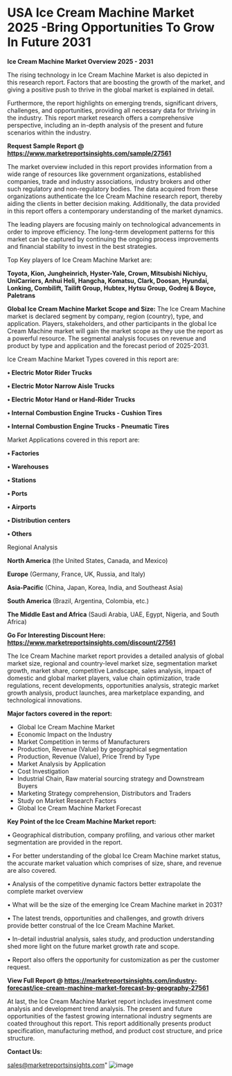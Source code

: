 # USA Ice Cream Machine Market 2025 -Bring Opportunities To Grow In Future 2031

<Strong> Ice Cream Machine Market Overview 2025 - 2031</strong>

The rising technology in Ice Cream Machine Market is also depicted in this research report. Factors that are boosting the growth of the market, and giving a positive push to thrive in the global market is explained in detail.

Furthermore, the report highlights on emerging trends, significant drivers, challenges, and opportunities, providing all necessary data for thriving in the industry. This report market research offers a comprehensive perspective, including an in-depth analysis of the present and future scenarios within the industry.

<strong>Request Sample Report @ <a href=https://www.marketreportsinsights.com/sample/27561>https://www.marketreportsinsights.com/sample/27561</a></strong>

The market overview included in this report provides information from a wide range of resources like government organizations, established companies, trade and industry associations, industry brokers and other such regulatory and non-regulatory bodies. The data acquired from these organizations authenticate the Ice Cream Machine research report, thereby aiding the clients in better decision making. Additionally, the data provided in this report offers a contemporary understanding of the market dynamics.

The leading players are focusing mainly on technological advancements in order to improve efficiency. The long-term development patterns for this market can be captured by continuing the ongoing process improvements and financial stability to invest in the best strategies.

Top Key players of Ice Cream Machine Market are:

<strong>Toyota, Kion, Jungheinrich, Hyster-Yale, Crown, Mitsubishi Nichiyu, UniCarriers, Anhui Heli, Hangcha, Komatsu, Clark, Doosan, Hyundai, Lonking, Combilift, Tailift Group, Hubtex, Hytsu Group, Godrej & Boyce, Paletrans</strong>

<strong><b>Global Ice Cream Machine Market Scope and Size:</b></strong>
The Ice Cream Machine market is declared segment by company, region (country), type, and application. Players, stakeholders, and other participants in the global Ice Cream Machine market will gain the market scope as they use the report as a powerful resource. The segmental analysis focuses on revenue and product by type and application and the forecast period of 2025-2031.

Ice Cream Machine Market Types covered in this report are:

<strong>• Electric Motor Rider Trucks

• Electric Motor Narrow Aisle Trucks

• Electric Motor Hand or Hand-Rider Trucks

• Internal Combustion Engine Trucks - Cushion Tires

• Internal Combustion Engine Trucks - Pneumatic Tires</strong>

Market Applications covered in this report are:

<strong>• Factories

• Warehouses

• Stations

• Ports

• Airports

• Distribution centers

• Others</strong> 

Regional Analysis

<strong>North America</strong> (the United States, Canada, and Mexico)

<strong>Europe</strong> (Germany, France, UK, Russia, and Italy)

<strong>Asia-Pacific</strong> (China, Japan, Korea, India, and Southeast Asia)

<strong>South America</strong> (Brazil, Argentina, Colombia, etc.)

<strong>The Middle East and Africa</strong> (Saudi Arabia, UAE, Egypt, Nigeria, and South Africa)

<strong>Go For Interesting Discount Here: <a href=https://www.marketreportsinsights.com/discount/27561>https://www.marketreportsinsights.com/discount/27561</a></strong>

The Ice Cream Machine market report provides a detailed analysis of global market size, regional and country-level market size, segmentation market growth, market share, competitive Landscape, sales analysis, impact of domestic and global market players, value chain optimization, trade regulations, recent developments, opportunities analysis, strategic market growth analysis, product launches, area marketplace expanding, and technological innovations.

<strong><b>Major factors covered in the report:</b></strong>
<ul>
  <li>Global Ice Cream Machine Market </li>
  <li>Economic Impact on the Industry</li>
  <li>Market Competition in terms of Manufacturers</li>
  <li>Production, Revenue (Value) by geographical segmentation</li>
  <li>Production, Revenue (Value), Price Trend by Type</li>
  <li>Market Analysis by Application</li>
  <li>Cost Investigation</li>
  <li>Industrial Chain, Raw material sourcing strategy and Downstream Buyers</li>
  <li>Marketing Strategy comprehension, Distributors and Traders</li>
  <li>Study on Market Research Factors</li>
  <li>Global Ice Cream Machine Market Forecast</li>
</ul>

<strong><b>Key Point of the Ice Cream Machine Market report:</b></strong>

• Geographical distribution, company profiling, and various other market segmentation are provided in the report.

• For better understanding of the global Ice Cream Machine market status, the accurate market valuation which comprises of size, share, and revenue are also covered.

• Analysis of the competitive dynamic factors better extrapolate the complete market overview

• What will be the size of the emerging Ice Cream Machine market in 2031?

• The latest trends, opportunities and challenges, and growth drivers provide better construal of the Ice Cream Machine Market.

• In-detail industrial analysis, sales study, and production understanding shed more light on the future market growth rate and scope.

• Report also offers the opportunity for customization as per the customer request.

<strong><b>View Full Report @ <a href=https://marketreportsinsights.com/industry-forecast/ice-cream-machine-market-forecast-by-geography-27561>https://marketreportsinsights.com/industry-forecast/ice-cream-machine-market-forecast-by-geography-27561</a></b></strong>


At last, the Ice Cream Machine Market report includes investment come analysis and development trend analysis. The present and future opportunities of the fastest growing international industry segments are coated throughout this report. This report additionally presents product specification, manufacturing method, and product cost structure, and price structure.

<strong>Contact Us:</strong>

sales@marketreportsinsights.com"
![image](https://github.com/user-attachments/assets/7d6b36f4-81d2-4636-a825-b5c3c99fd896)
